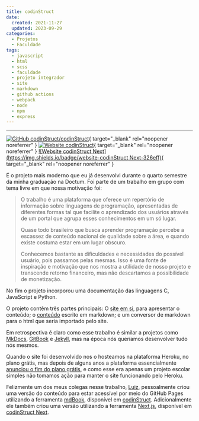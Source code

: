 ```yaml
---
title: codinStruct
date:
  created: 2021-11-27
  updated: 2023-09-29
categories:
  - Projetos
  - Faculdade
tags:
  - javascript
  - html
  - scss
  - faculdade
  - projeto integrador
  - site
  - markdown
  - github actions
  - webpack
  - node
  - npm
  - express
---
```


---

[![GitHub codinStruct/codinStruct](https://img.shields.io/badge/github-codinStruct/codinStruct-dddddd?logo=github)](https://github.com/codinStruct/codinStruct){ target="_blank" rel="noopener noreferrer" }
[![Website codinStruct](https://img.shields.io/badge/website-codinStruct-326eff)](https://codinstruct.github.io/codinStruct-content){ target="_blank" rel="noopener noreferrer" }
[![Website codinStruct Next](https://img.shields.io/badge/website-codinStruct Next-326eff)](https://codinstruct.luizf.dev){ target="_blank" rel="noopener noreferrer" }

É o projeto mais moderno que eu já desenvolvi durante o quarto semestre da minha graduação na Doctum. Foi parte de um trabalho em grupo com tema livre em que nossa motivação foi:

> O trabalho é uma plataforma que oferece um repertório de informação sobre linguagens de programação, apresentadas de diferentes formas tal que facilite o aprendizado dos usuários através de um portal que agrupa esses conhecimentos em um só lugar.
>
> Quase todo brasileiro que busca aprender programação percebe a escassez de conteúdo nacional de qualidade sobre a área, e quando existe costuma estar em um lugar obscuro.
>
> Conhecemos bastante as dificuldades e necessidades do possível usuário, pois passamos pelas mesmas. Isso é uma fonte de inspiração e motivação que nos mostra a utilidade de nosso projeto e transcende retorno financeiro, mas não descartamos a possibilidade de monetização.

No fim o projeto incorporou uma documentação das linguagens C, JavaScript e Python.

O projeto contêm três partes principais: O [site em si](https://github.com/codinStruct/codinStruct), para apresentar o conteúdo; o [conteúdo](https://github.com/codinStruct/codinStruct-content) escrito em markdown; e um conversor de markdown para o html que seria importado pelo site.

Em retrospectiva é claro como esse trabalho é similar a projetos como [MkDocs](https://www.mkdocs.org/), [GitBook](https://www.gitbook.com/) e [Jekyll](https://jekyllrb.com/), mas na época nós queríamos desenvolver tudo nós mesmos.

Quando o site foi desenvolvido nos o hosteamos na plataforma Heroku, no plano grátis, mas depois de alguns anos a plataforma essencialmente [anunciou o fim do plano grátis](https://help.heroku.com/RSBRUH58/removal-of-heroku-free-product-plans-faq), e como esse era apenas um projeto escolar simples não tomamos ação para manter o site funcionando pelo Heroku.

Felizmente um dos meus colegas nesse trabalho, [Luiz](https://github.com/luizffgv), pessoalmente criou uma versão do conteúdo para estar acessível por meio do GitHub Pages utilizando a ferramenta [mdBook](https://github.com/rust-lang/mdBook), disponível em [codinStruct](https://codinstruct.github.io/codinStruct-content/). Adicionalmente ele também criou uma versão utilizando a ferramenta [Next.js](https://nextjs.org/), disponível em [codinStruct Next](https://codinstruct.luizf.dev/).
